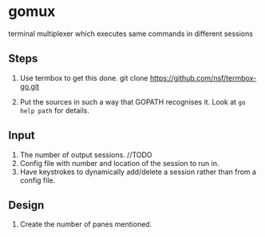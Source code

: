 gomux
=====

terminal multiplexer which executes same commands in different sessions

## Steps

1. Use termbox to get this done.
git clone https://github.com/nsf/termbox-go.git

2. Put the sources in such a way that GOPATH recognises it. 
Look at `go help path` for details.


## Input

1. The number of output sessions.
//TODO
2. Config file with number and location of the session to run in.
3. Have keystrokes to dynamically add/delete a session rather than from 
a config file.

## Design

1. Create the number of panes mentioned.
